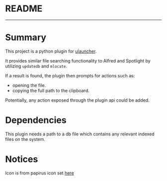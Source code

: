 # README
--------

# Summary

This project is a python plugin for [ulauncher](https://ulauncher.io/).

It provides similar file searching functionality to Alfred and Spotlight by utilizing `updatedb` and `mlocate`.

If a result is found, the plugin then prompts for actions such as:

   - opening the file.
   - copying the full path to the clipboard.

Potentially, any action exposed through the plugin api could be added. 

# Dependencies

This plugin needs a path to a db file which contains any relevant indexed files on the system. 

# Notices

Icon is from papirus icon set [here](https://github.com/PapirusDevelopmentTeam/papirus-icon-theme)

